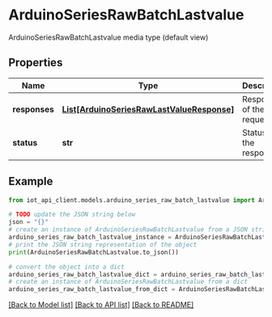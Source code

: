 # ArduinoSeriesRawBatchLastvalue

ArduinoSeriesRawBatchLastvalue media type (default view)

## Properties

Name | Type | Description | Notes
------------ | ------------- | ------------- | -------------
**responses** | [**List[ArduinoSeriesRawLastValueResponse]**](ArduinoSeriesRawLastValueResponse.md) | Responses of the request | 
**status** | **str** | Status of the response | 

## Example

```python
from iot_api_client.models.arduino_series_raw_batch_lastvalue import ArduinoSeriesRawBatchLastvalue

# TODO update the JSON string below
json = "{}"
# create an instance of ArduinoSeriesRawBatchLastvalue from a JSON string
arduino_series_raw_batch_lastvalue_instance = ArduinoSeriesRawBatchLastvalue.from_json(json)
# print the JSON string representation of the object
print(ArduinoSeriesRawBatchLastvalue.to_json())

# convert the object into a dict
arduino_series_raw_batch_lastvalue_dict = arduino_series_raw_batch_lastvalue_instance.to_dict()
# create an instance of ArduinoSeriesRawBatchLastvalue from a dict
arduino_series_raw_batch_lastvalue_from_dict = ArduinoSeriesRawBatchLastvalue.from_dict(arduino_series_raw_batch_lastvalue_dict)
```
[[Back to Model list]](../README.md#documentation-for-models) [[Back to API list]](../README.md#documentation-for-api-endpoints) [[Back to README]](../README.md)



